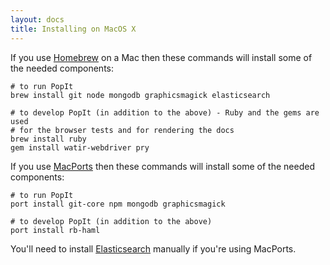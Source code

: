```yaml
---
layout: docs
title: Installing on MacOS X
---
```


If you use [Homebrew](http://mxcl.github.com/homebrew/) on a Mac then these commands will install some of the needed components:

    # to run PopIt
    brew install git node mongodb graphicsmagick elasticsearch

    # to develop PopIt (in addition to the above) - Ruby and the gems are used 
    # for the browser tests and for rendering the docs
    brew install ruby
    gem install watir-webdriver pry

If you use [MacPorts](http://www.macports.org/) then these commands will install some of the needed components:

    # to run PopIt
    port install git-core npm mongodb graphicsmagick

    # to develop PopIt (in addition to the above)
    port install rb-haml

You'll need to install [Elasticsearch](http://www.elasticsearch.org/download) manually if you're using MacPorts.
